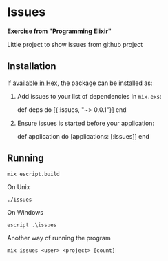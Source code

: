 # Issues

**Exercise from "Programming Elixir"**

Little project to show issues from github project

## Installation

If [available in Hex](https://hex.pm/docs/publish), the package can be installed as:

  1. Add issues to your list of dependencies in `mix.exs`:

        def deps do
          [{:issues, "~> 0.0.1"}]
        end

  2. Ensure issues is started before your application:

        def application do
          [applications: [:issues]]
        end

## Running

    mix escript.build

On Unix

    ./issues

On Windows

    escript .\issues

Another way of running the program

    mix issues <user> <project> [count]

